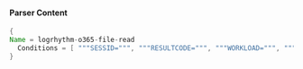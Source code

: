 #### Parser Content
```Java
{
Name = logrhythm-o365-file-read
  Conditions = [ """SESSID=""", """RESULTCODE=""", """WORKLOAD=""", """COMMAND=FilePreviewed""", """OBJECT=""" ]
}
```
